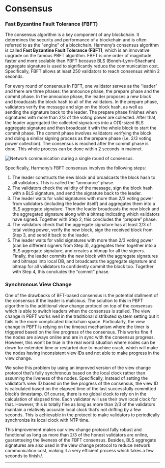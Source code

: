 # Consensus

### Fast Byzantine Fault Tolerance (FBFT)

The consensus algorithm is a key component of any blockchain. It determines the security and performance of a blockchain and is often referred to as the "engine" of a blockchain. Harmony’s consensus algorithm is called **Fast Byzantine Fault Tolerance (FBFT)**, which is an innovative upgrade on the famous PBFT algorithm. FBFT is one order of magnitude faster and more scalable than PBFT because BLS (Boneh–Lynn–Shacham) aggregate signature is used to significantly reduce the communication cost. Specifically, FBFT allows at least 250 validators to reach consensus within 2 seconds.

For every round of consensus in FBFT, one validator serves as the “leader” and there are three phases: the announce phase, the prepare phase and the commit phase. In the announce phase, the leader proposes a new block and broadcasts the block hash to all of the validators. In the prepare phase, validators verify the message and sign on the block hash, as well as sending the signature back to the leader. The prepare phase finishes when signatures with more than 2/3 of the voting power are collected. After that, the leader aggregated the collected signatures into a O(1)-sized BLS aggregate signature and then broadcast it with the whole block to start the commit phase. The commit phase involves validators verifying the block and doing a similar signing process as the prepare phase (i.e. 2/3 voting power collection). The consensus is reached after the commit phase is done. This whole process can be done within 2 seconds in mainnet.

![Network communication during a single round of consensus.](https://lh5.googleusercontent.com/\_XUr5ImkES1QtMPQeVHJv1wTxO9xo6iMarIj\_9gOj0p6aAaetRlmt67G8kfqEZAHPPUrWvF52FWHo-BPWNlIoTl8hlAjyE5DEbCMrcGZLuJ4gc1fyb-p4nAjjTmdgIZXzTy8MwCj)

Specifically, Harmony’s FBFT consensus involves the following steps:

1. The leader constructs the new block and broadcasts the block hash to all validators. This is called the “announce” phase.
2. The validators check the validity of the message, sign the block hash with a BLS signature, and send the signature back to the leader.
3. The leader waits for valid signatures with more than 2/3 voting power from validators (including the leader itself) and aggregates them into a BLS aggregate signature. Then the leader broadcasts the new block and the aggregated signature along with a bitmap indicating which validators have signed. Together with Step 2, this concludes the “prepare” phase.
4. The validators check that the aggregate signature has at least 2/3 of total voting power, verify the new block, sign the received block from Step 3, and send it back to the leader.
5. The leader waits for valid signatures with more than 2/3 voting power (can be different signers from Step 3), aggregates them together into a BLS aggregate signature, and creates a bitmap for all the signers. Finally, the leader commits the new block with the aggregate signatures and bitmaps into local DB, and broadcasts the aggregate signature and bitmap for all validators to confidently commit the block too. Together with Step 4, this concludes the “commit” phase.

### **Synchronous View Change**

One of the drawbacks of BFT-based consensus is the potential stallment of the consensus if the leader is malicious. The solution to this in PBFT algorithm is the additional view change protocol on top of the consensus which is able to switch leaders when the consensus is stalled. The view change in PBFT works well in the traditional distributed system setting but it fails in the more complicated blockchain space. Particularly, the view change in PBFT is relying on the timeout mechanism where the timer is triggered based on the live progress of the consensus. This works fine if the nodes are always online and are in sync with the consensus progress. However, this won’t be true in the real world situation where nodes can be down for extended time or restarted due to machine crash, which will make the nodes having inconsistent view IDs and not able to make progress in the view change.

We solve this problem by using an improved version of the view change protocol that’s fully synchronous based on the local clock rather than assuming the liveness of the nodes. Specifically, instead of setting the validator’s view ID based on the live progress of the consensus, the view ID is calculated based on the elapsed time of the last successfully committed block’s timestamp. Of course, there is no global clock to rely on in the calculation of elapsed time. Each validator will use their own local clock for that. However, this is totally fine as long as more than 2/3 of the validators maintain a relatively accurate local clock that’s not drifting by a few seconds. This is achievable in the protocol to make validators to periodically synchronize its local clock with NTP time.

This improvement makes our view change protocol fully robust and functional as long as more than 2/3 of the honest validators are online, guaranteeing the liveness of the FBFT consensus. Besides, BLS aggregate signatures are also used in the view change protocol to reduce network communication cost, making it a very efficient process which takes a few seconds to finish.\
****
